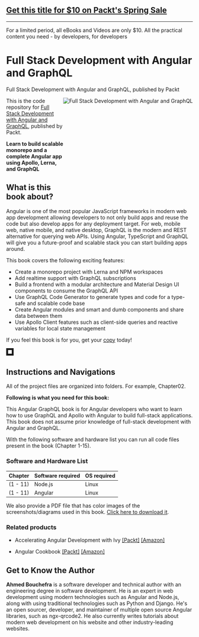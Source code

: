 ## [Get this title for $10 on Packt's Spring Sale](https://www.packt.com/B16385?utm_source=github&utm_medium=packt-github-repo&utm_campaign=spring_10_dollar_2022)
-----
For a limited period, all eBooks and Videos are only $10. All the practical content you need \- by developers, for developers

# Full Stack Development with Angular and GraphQL
Full Stack Development with Angular and GraphQL, published by Packt

<a href="https://www.packtpub.com/product/full-stack-development-with-angular-and-graphql/9781800202467"><img src="https://static.packt-cdn.com/products/9781800202467/cover/smaller" alt="Full Stack Development with Angular and GraphQL" height="256px" align="right"></a>

This is the code repository for [Full Stack Development with Angular and GraphQL](https://www.packtpub.com/product/full-stack-development-with-angular-and-graphql/9781800202467), published by Packt.

**Learn to build scalable monorepo and a complete Angular app using Apollo, Lerna, and GraphQL**

## What is this book about?
Angular is one of the most popular JavaScript frameworks in modern web app development allowing developers to not only build apps and reuse the code but also develop apps for any deployment target. For web, mobile web, native mobile, and native desktop, GraphQL is the modern and REST alternative for querying web APIs. Using Angular, TypeScript and GraphQL will give you a future-proof and scalable stack you can start building apps around.

This book covers the following exciting features:

* Create a monorepo project with Lerna and NPM workspaces
* Add realtime support with GraphQL subscriptions
* Build a frontend with a modular architecture and Material Design UI components to consume the GraphQL API
* Use GraphQL Code Generator to generate types and code for a type-safe and scalable code base
* Create Angular modules and smart and dumb components and share data between them
* Use Apollo Client features such as client-side queries and reactive variables for local state management 

If you feel this book is for you, get your [copy](https://www.amazon.com/dp/1800202466) today!

<a href="https://www.packtpub.com/?utm_source=github&utm_medium=banner&utm_campaign=GitHubBanner"><img src="https://raw.githubusercontent.com/PacktPublishing/GitHub/master/GitHub.png" 
alt="https://www.packtpub.com/" border="5" /></a>


## Instructions and Navigations
All of the project files are organized into folders. For example, Chapter02.

**Following is what you need for this book:**

This Angular GraphQL book is for Angular developers who want to learn how to use GraphQL and Apollo with Angular to build full-stack applications. This book does not assume prior knowledge of full-stack development with Angular and GraphQL.

With the following software and hardware list you can run all code files present in the book (Chapter 1-15).

### Software and Hardware List

| Chapter  | Software required                   | OS required                        |
| -------- | ------------------------------------| -----------------------------------|
| (1 - 11) |  Node.js                            | Linux                              |
| (1 - 11) | Angular                             | Linux                              |


We also provide a PDF file that has color images of the screenshots/diagrams used in this book. [Click here to download it](https://static.packt-cdn.com/downloads/9781800202467_ColorImages.pdf).

### Related products <Other books you may enjoy>
* Accelerating Angular Development with Ivy  [[Packt]](https://www.packtpub.com/product/accelerating-angular-development-with-ivy/9781800205215) [[Amazon]](https://www.amazon.in/Accelerating-Angular-Development-Ivy-practical/dp/180020521X)

* Angular Cookbook [[Packt]](https://www.packtpub.com/product/angular-cookbook/9781838989439) [[Amazon]](https://www.amazon.com/Angular-Cookbook-actionable-recipes-developer/dp/1838989439)

## Get to Know the Author
**Ahmed Bouchefra** is a software developer and technical author with an engineering degree in software development. He is an expert in web development using modern technologies such as Angular and Node.js, along with using traditional technologies such as Python and Django. He's an open sourcer, developer, and maintainer of multiple open source Angular libraries, such as ngx-qrcode2. He also currently writes tutorials about modern web development on his website and other industry-leading websites.



